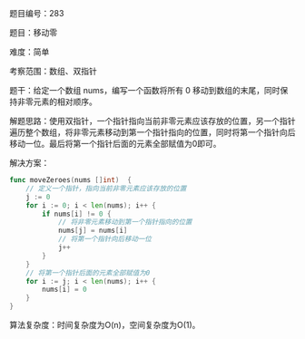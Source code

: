题目编号：283

题目：移动零

难度：简单

考察范围：数组、双指针

题干：给定一个数组 nums，编写一个函数将所有 0 移动到数组的末尾，同时保持非零元素的相对顺序。

解题思路：使用双指针，一个指针指向当前非零元素应该存放的位置，另一个指针遍历整个数组，将非零元素移动到第一个指针指向的位置，同时将第一个指针向后移动一位。最后将第一个指针后面的元素全部赋值为0即可。

解决方案：

```go
func moveZeroes(nums []int)  {
    // 定义一个指针，指向当前非零元素应该存放的位置
    j := 0
    for i := 0; i < len(nums); i++ {
        if nums[i] != 0 {
            // 将非零元素移动到第一个指针指向的位置
            nums[j] = nums[i]
            // 将第一个指针向后移动一位
            j++
        }
    }
    // 将第一个指针后面的元素全部赋值为0
    for i := j; i < len(nums); i++ {
        nums[i] = 0
    }
}
```

算法复杂度：时间复杂度为O(n)，空间复杂度为O(1)。